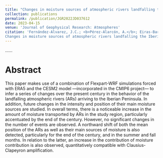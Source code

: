 ```yaml
---
title: "Changes in moisture sources of atmospheric rivers landfalling the Iberian Peninsula with WRF-Flexpart"
collection: publications
permalink: /publication/JGR2022JD037612
date: 2023-04-15
venue: 'Journal of Geophysical Research: Atmospheres'
citation: 'Fernández-Alvarez, J.C.; <b>Pérez-Alarcón, A.</b>; Eiras-Barca, J.; Rahimi-Esfarjani, S.;  Nieto, R.; Gimeno, L. (2023).
Changes in moisture sources of atmospheric rivers landfalling the Iberian Peninsula with WRF-FLEXPART.<i> Journal of Geophysical Research: Atmospheres </i>,128, e2022JD037612. <a href="https://doi.org/10.1029/2022JD037612" target="blank">https://doi.org/10.1029/2022JD037612</a>'
---
```


......  

# Abstract

This paper makes use of a combination of Flexpart-WRF simulations forced with ERA5 and the CESM2 model —incorporated in the CMIP6 project— to
infer a series of changes over the present century in the behavior of the landfalling atmospheric rivers (ARs) arriving to the Iberian Peninsula.
In addition, future changes in the intensity and position of their main moisture sources are studied. In overall terms, there is a noticeable 
increase in the amount of moisture transported by ARs in the study region, particularly accentuated by the end of the century. However, no 
significant changes in the number of events are observed. A northward shift of both the mean position of the ARs as well as their main sources
of moisture is also detected, particularly for the end of the century, and in the summer and fall months. In relation to the latter, an increase 
in the contribution of moisture contribution is also observed, quantitatively compatible with Clausius-Clapeyron amplification.
